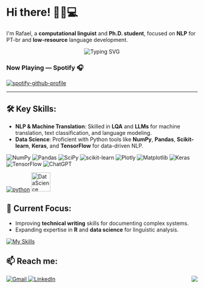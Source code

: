 # Hi there! 👋🏻💻  
I'm Rafael, a **computational linguist** and **Ph.D. student**, focused on **NLP** for PT-br and **low-resource** language development.

<p align="center">
  <img src="https://readme-typing-svg.herokuapp.com?font=Pacifico&size=25&color=FFFFFF&center=true&lines=Hi+there+👋🏻%2C+I'm+Rafael+Macario;Computational+Linguist;Technical+Writer;PhD Student;.....and+a+pull+request+connoisseur." alt="Typing SVG" />
</p>

  ### Now Playing — Spotify 🎧
  [![spotify-github-profile](https://spotify-github-profile.kittinanx.com/api/view?uid=12148060010&cover_image=true&theme=novatorem&show_offline=false&background_color=121212&interchange=false&bar_color=53b14f&bar_color_cover=true)](https://github.com/kittinan/spotify-github-profile)
</div>

---

## 🛠️ Key Skills:  
- **NLP & Machine Translation**: Skilled in **LQA** and **LLMs** for machine translation, text classification, and language modeling.  
- **Data Science**: Proficient with Python tools like **NumPy**, **Pandas**, **Scikit-learn**, **Keras**, and **TensorFlow** for data-driven NLP.

![NumPy](https://img.shields.io/badge/numpy-%23013243.svg?style=for-the-badge&logo=numpy&logoColor=white)
![Pandas](https://img.shields.io/badge/pandas-%23150458.svg?style=for-the-badge&logo=pandas&logoColor=white)
![SciPy](https://img.shields.io/badge/SciPy-%230C55A5.svg?style=for-the-badge&logo=scipy&logoColor=%white)
![scikit-learn](https://img.shields.io/badge/scikit--learn-%23F7931E.svg?style=for-the-badge&logo=scikit-learn&logoColor=white)
![Plotly](https://img.shields.io/badge/Plotly-%233F4F75.svg?style=for-the-badge&logo=plotly&logoColor=white)
![Matplotlib](https://img.shields.io/badge/Matplotlib-%23ffffff.svg?style=for-the-badge&logo=Matplotlib&logoColor=black)
![Keras](https://img.shields.io/badge/Keras-%23D00000.svg?style=for-the-badge&logo=Keras&logoColor=white)
![TensorFlow](https://img.shields.io/badge/TensorFlow-%23FF6F00.svg?style=for-the-badge&logo=TensorFlow&logoColor=white)
![ChatGPT](https://img.shields.io/badge/chatGPT-74aa9c?style=for-the-badge&logo=openai&logoColor=white)

[![python](https://skillicons.dev/icons?i=py,latex,regex&theme=dark)](https://skillicons.dev)
<img src="https://camo.githubusercontent.com/3ac7b08a3ab3fcd8ea407a5b4c6fc3f0a89d5ef5d0d2cef9ca3286b9c2ec2f80/68747470733a2f2f75706c6f61642e77696b696d656469612e6f72672f77696b6970656469612f636f6d6d6f6e732f7468756d622f632f63662f4e65775f506f7765725f42495f4c6f676f2e7376672f3230343870782d4e65775f506f7765725f42495f4c6f676f2e7376672e706e67" alt="DataScience" width="50" height="50">

## 🔭 Current Focus:

- Improving **technical writing** skills for documenting complex systems.
- Expanding expertise in **R** and **data science** for linguistic analysis.

[![My Skills](https://skillicons.dev/icons?i=r,js,react,html,css,docker,git&theme=dark)](https://skillicons.dev)


## 📫 Reach me:

<a href="mailto:rafael.macario@usp.br">
  <img src="https://img.shields.io/badge/Gmail-D14836?style=for-the-badge&logo=gmail&logoColor=white" alt="Gmail">
</a> <a href="https://www.linkedin.com/in/rafaelmacariofernandes/" target="_blank">
  <img src="https://img.shields.io/badge/linkedin-%230077B5.svg?style=for-the-badge&logo=linkedin&logoColor=white" alt="LinkedIn">
</a>

<a href="https://github.com/rmaacario/github-readme-stats&show_icons=true&theme=dark&hide_progress=true">
  <img align="right" src="https://github-readme-stats.vercel.app/api/top-langs/?username=rmaacario&show_icons=true&theme=dark&hide_progress=true" />
</a>
